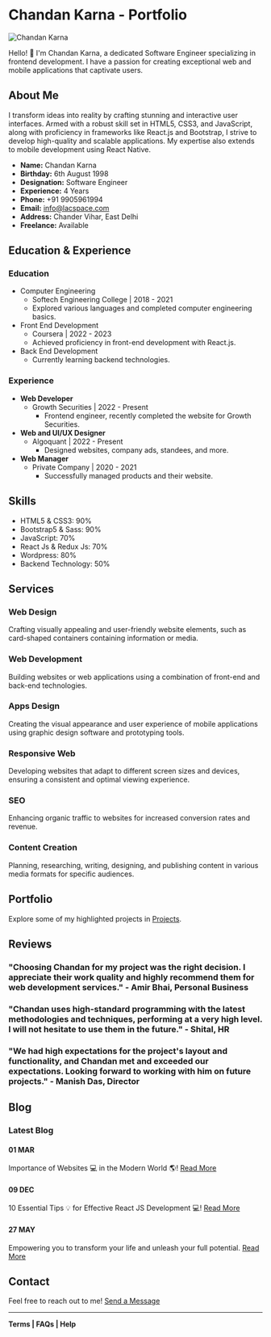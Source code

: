 # Chandan Karna - Portfolio

![Chandan Karna](https://drive.google.com/uc?id=1xycu2a5SgmOtsrrF0XSEfkEHKs98HksW)

Hello! 👋 I'm Chandan Karna, a dedicated Software Engineer specializing in frontend development. I have a passion for creating exceptional web and mobile applications that captivate users.

## About Me

I transform ideas into reality by crafting stunning and interactive user interfaces. Armed with a robust skill set in HTML5, CSS3, and JavaScript, along with proficiency in frameworks like React.js and Bootstrap, I strive to develop high-quality and scalable applications. My expertise also extends to mobile development using React Native.

- **Name:** Chandan Karna
- **Birthday:** 6th August 1998
- **Designation:** Software Engineer
- **Experience:** 4 Years
- **Phone:** +91 9905961994
- **Email:** info@lacspace.com
- **Address:** Chander Vihar, East Delhi
- **Freelance:** Available

## Education & Experience

### Education

- Computer Engineering
  - Softech Engineering College | 2018 - 2021
  - Explored various languages and completed computer engineering basics.
- Front End Development
  - Coursera | 2022 - 2023
  - Achieved proficiency in front-end development with React.js.
- Back End Development
  - Currently learning backend technologies.

### Experience

- **Web Developer**
  - Growth Securities | 2022 - Present
    - Frontend engineer, recently completed the website for Growth Securities.
- **Web and UI/UX Designer**
  - Algoquant | 2022 - Present
    - Designed websites, company ads, standees, and more.
- **Web Manager**
  - Private Company | 2020 - 2021
    - Successfully managed products and their website.

## Skills

- HTML5 & CSS3: 90%
- Bootstrap5 & Sass: 90%
- JavaScript: 70%
- React Js & Redux Js: 70%
- Wordpress: 80%
- Backend Technology: 50%

## Services

### Web Design

Crafting visually appealing and user-friendly website elements, such as card-shaped containers containing information or media.

### Web Development

Building websites or web applications using a combination of front-end and back-end technologies.

### Apps Design

Creating the visual appearance and user experience of mobile applications using graphic design software and prototyping tools.

### Responsive Web

Developing websites that adapt to different screen sizes and devices, ensuring a consistent and optimal viewing experience.

### SEO

Enhancing organic traffic to websites for increased conversion rates and revenue.

### Content Creation

Planning, researching, writing, designing, and publishing content in various media formats for specific audiences.

## Portfolio

Explore some of my highlighted projects in [Projects](https://ck.lacspace.com#resume).

## Reviews

### "Choosing Chandan for my project was the right decision. I appreciate their work quality and highly recommend them for web development services." - Amir Bhai, Personal Business

### "Chandan uses high-standard programming with the latest methodologies and techniques, performing at a very high level. I will not hesitate to use them in the future." - Shital, HR

### "We had high expectations for the project's layout and functionality, and Chandan met and exceeded our expectations. Looking forward to working with him on future projects." - Manish Das, Director

## Blog

### Latest Blog

#### 01 MAR
Importance of Websites 💻 in the Modern World 🌎!
[Read More](https://www.linkedin.com/pulse/importance-website-modern-world-chandan-karna/?trackingId=5OALVtZfQiulEZCGtdEE%2Bw%3D%3D)

#### 09 DEC
10 Essential Tips 💡 for Effective React JS Development 💻!
[Read More](https://www.linkedin.com/pulse/10-essential-tipsfor-effective-react-js-development-chandan-karna/)

#### 27 MAY
Empowering you to transform your life and unleash your full potential.
[Read More](https://www.linkedin.com/pulse/75-hard-challenge-empowering-you-transform-your-life-unleash-karna/)

## Contact

Feel free to reach out to me! [Send a Message](https://ck.lacspace.com#contact-me)

---

**Terms | FAQs | Help**
